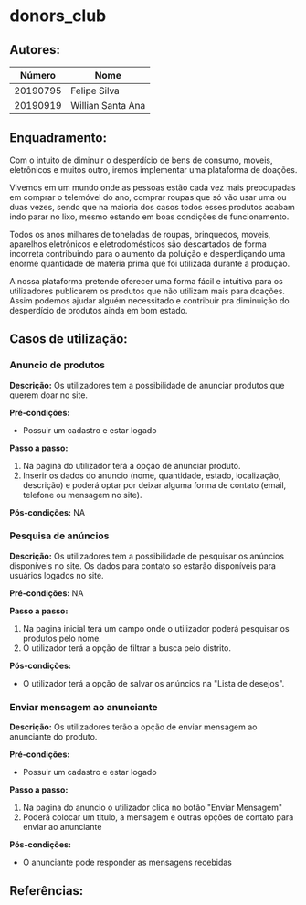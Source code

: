 # donors_club

## Autores:

| Número   | Nome              |
| -------- | ----------------- |
| 20190795 | Felipe Silva      |
| 20190919 | Willian Santa Ana |

## Enquadramento:

Com o intuito de diminuir o desperdício de bens de consumo, moveis, eletrônicos e muitos outro, iremos implementar uma plataforma de doações.

Vivemos em um mundo onde as pessoas estão cada vez mais preocupadas em comprar o telemóvel do ano, comprar roupas que só vão usar uma ou duas vezes, sendo que na maioria dos casos todos esses produtos acabam indo parar no lixo, mesmo estando em boas condições de funcionamento.

Todos os anos milhares de toneladas de roupas, brinquedos, moveis, aparelhos eletrônicos e eletrodomésticos são descartados de forma incorreta contribuindo para o aumento da poluição e desperdiçando uma enorme quantidade de materia prima que foi utilizada durante a produção.

A nossa plataforma pretende oferecer uma forma fácil e intuitiva para os utilizadores publicarem os produtos que não utilizam mais para doações. Assim podemos ajudar alguém necessitado e contribuir pra diminuição do desperdício de produtos ainda em bom estado.

## Casos de utilização:

### Anuncio de produtos

**Descrição:**
Os utilizadores tem a possibilidade de anunciar produtos que querem doar no site.

**Pré-condições:**

- Possuir um cadastro e estar logado

**Passo a passo:**

1. Na pagina do utilizador terá a opção de anunciar produto.
1. Inserir os dados do anuncio (nome, quantidade, estado, localização, descrição) e poderá optar por deixar alguma forma de contato (email, telefone ou mensagem no site).

**Pós-condições:**
NA

### Pesquisa de anúncios

**Descrição:**
Os utilizadores tem a possibilidade de pesquisar os anúncios disponíveis no site. Os dados para contato so estarão disponíveis para usuários logados no site.

**Pré-condições:**
NA

**Passo a passo:**

1. Na pagina inicial terá um campo onde o utilizador poderá pesquisar os produtos pelo nome.
1. O utilizador terá a opção de filtrar a busca pelo distrito.

**Pós-condições:**

- O utilizador terá a opção de salvar os anúncios na "Lista de desejos".

### Enviar mensagem ao anunciante

**Descrição:**
Os utilizadores terão a opção de enviar mensagem ao anunciante do produto.

**Pré-condições:**

- Possuir um cadastro e estar logado

**Passo a passo:**

1. Na pagina do anuncio o utilizador clica no botão "Enviar Mensagem"
1. Poderá colocar um titulo, a mensagem e outras opções de contato para enviar ao anunciante

**Pós-condições:**

- O anunciante pode responder as mensagens recebidas

## Referências:
